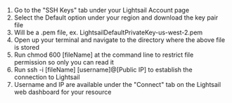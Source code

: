 1. Go to the "SSH Keys" tab under your Lightsail Account page
2. Select the Default option under your region and download the key pair file
3. Will be a .pem file, ex. LightsailDefaultPrivateKey-us-west-2.pem
4. Open up your terminal and navigate to the directory where the above file is stored
5. Run chmod 600 [fileName] at the command line to restrict file permission so only you can read it
6. Run ssh -i [fileName] [username]@[Public IP] to establish the connection to Lightsail
7. Username and IP are available under the "Connect" tab on the Lightsail web dashboard for your resource
